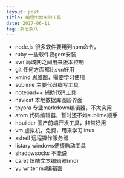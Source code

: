 ```yaml
---
layout: post
title: 编程中常用的工具
date: 2017-06-11 
tag: 杂七杂八
---
```


- node.js  很多软件要用到npm命令，
- ruby     一些软件要gem安装
- svn      局域网之间用来版本控制
- git      任何方面都比svn好用
- xmind    思维图，需要学习使用
- sublime  主要代码编写工具
- notepad++  辅助代码工具
- navicat  本地数据库图形界面
- tpyora   专业markdown编辑器，不太实用
- atom     代码编辑器，暂时还不如sublime顺手
- hbuilder  国产前端开发工具，非常好用
- vm      虚拟机，免费，用来学习linux
- xshell  远程操作服务器
- listary  windows便捷启动工具
- shadowsocks  不能说
- caret   炫酷文本编辑器(md)
- yu writer    md编辑器